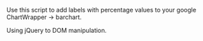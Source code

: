 Use this script to add labels with percentage values to your google ChartWrapper -> barchart.

Using jQuery to DOM manipulation.

